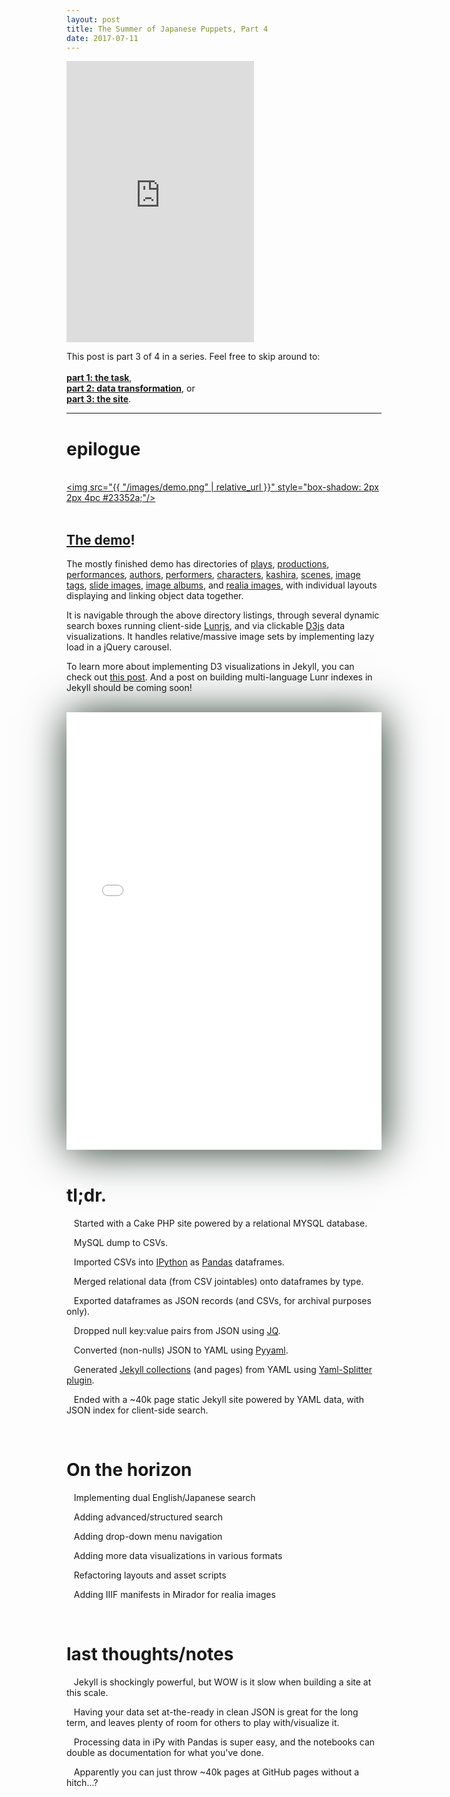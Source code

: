 ```yaml
---
layout: post
title: The Summer of Japanese Puppets, Part 4
date: 2017-07-11
---
```


<iframe height="450px" src="https://www.youtube.com/embed/ZaI8fN4176k" frameborder="0" allowfullscreen></iframe>

This post is part 3 of 4 in a series. Feel free to skip around to:<br/><br/>__[part 1: the task](the-summer-of-puppets)__,<br/>__[part 2: data transformation](the-summer-of-puppets-2)__, or <br/>__[part 3: the site](the-summer-of-puppets-3)__.

<hr/>

# epilogue

<br/><a href="https://mnyrop.github.io/bunraku-demo"><img src="{{ "/images/demo.png" | relative_url }}" style="box-shadow: 2px 2px 4pc #23352a;"/><a/><br/><br/>

## [The demo](https://mnyrop.github.io/bunraku-demo)!

The mostly finished demo has directories of
[plays](https://mnyrop.github.io/bunraku-demo/plays),
[productions](https://mnyrop.github.io/bunraku-demo/productions),
[performances](https://mnyrop.github.io/bunraku-demo/performances),
[authors](https://mnyrop.github.io/bunraku-demo/authors),
[performers](https://mnyrop.github.io/bunraku-demo/performers),
[characters](https://mnyrop.github.io/bunraku-demo/characters),
[kashira](https://mnyrop.github.io/bunraku-demo/kashira),
[scenes](https://mnyrop.github.io/bunraku-demo/performances/scenes/2671),
[image tags](https://mnyrop.github.io/bunraku-demo/tags),
[slide images](https://mnyrop.github.io/bunraku-demo/slides),
[image albums](https://mnyrop.github.io/bunraku-demo/albums), and
[realia images](https://mnyrop.github.io/bunraku-demo/realia),
with individual layouts displaying and linking object data together.

It is navigable through the above directory listings, through several dynamic search boxes running client-side [Lunrjs](https://lunrjs.com/), and via clickable [D3js](https://d3js.org/) data visualizations. It handles relative/massive image sets by implementing lazy load in a jQuery carousel.

To learn more about implementing D3 visualizations in Jekyll, you can check out [this post](autogenerate-json-for-d3-from-jekyll-collection-data). And a post on building multi-language Lunr indexes in Jekyll should be coming soon!

<br/>
<iframe width="100%" height="700" src="//jsfiddle.net/marii_/zkdzy0qq/2/embedded/result,js/" allowfullscreen="allowfullscreen" frameborder="0" style="box-shadow: 2px 2px 4pc #23352a;"></iframe>
<br/><br/>

# tl;dr.

<i class="fa fa-chevron-circle-right" aria-hidden="true"></i>&nbsp;&nbsp;
Started with a Cake PHP site powered by a relational MYSQL database.

<i class="fa fa-chevron-circle-right" aria-hidden="true"></i>&nbsp;&nbsp;
MySQL dump to CSVs.

<i class="fa fa-chevron-circle-right" aria-hidden="true"></i>&nbsp;&nbsp;
Imported CSVs into [IPython](https://ipython.org/) as [Pandas](http://pandas.pydata.org/) dataframes.

<i class="fa fa-chevron-circle-right" aria-hidden="true"></i>&nbsp;&nbsp;
Merged relational data (from CSV jointables) onto dataframes by type.

<i class="fa fa-chevron-circle-right" aria-hidden="true"></i>&nbsp;&nbsp;
Exported dataframes as JSON records (and CSVs, for archival purposes only).

<i class="fa fa-chevron-circle-right" aria-hidden="true"></i>&nbsp;&nbsp;
Dropped null key:value pairs from JSON using [JQ](https://stedolan.github.io/jq/).

<i class="fa fa-chevron-circle-right" aria-hidden="true"></i>&nbsp;&nbsp;
Converted (non-nulls) JSON to YAML using [Pyyaml](http://pyyaml.org/).

<i class="fa fa-chevron-circle-right" aria-hidden="true"></i>&nbsp;&nbsp;
Generated [Jekyll collections](https://jekyllrb.com/docs/collections/) (and pages) from YAML using [Yaml-Splitter plugin](https://github.com/mnyrop/yaml-splitter).

<i class="fa fa-chevron-circle-right" aria-hidden="true"></i>&nbsp;&nbsp;
Ended with a ~40k page static Jekyll site powered by YAML data, with JSON index for client-side search.

<br/>

# On the horizon

<i class="fa fa-minus-square-o" aria-hidden="true"></i>&nbsp;&nbsp;
Implementing dual English/Japanese search

<i class="fa fa-minus-square-o" aria-hidden="true"></i>&nbsp;&nbsp;
Adding advanced/structured search

<i class="fa fa-minus-square-o" aria-hidden="true"></i>&nbsp;&nbsp;
Adding drop-down menu navigation

<i class="fa fa-minus-square-o" aria-hidden="true"></i>&nbsp;&nbsp;
Adding more data visualizations in various formats

<i class="fa fa-minus-square-o" aria-hidden="true"></i>&nbsp;&nbsp;
Refactoring layouts and asset scripts

<i class="fa fa-minus-square-o" aria-hidden="true"></i>&nbsp;&nbsp;
Adding IIIF manifests in Mirador for realia images

<br/>

# last thoughts/notes

<i class="fa fa-hand-o-right" aria-hidden="true"></i>&nbsp;&nbsp;
Jekyll is shockingly powerful, but WOW is it slow when building a site at this scale.


<i class="fa fa-hand-o-right" aria-hidden="true"></i>&nbsp;&nbsp;
Having your data set at-the-ready in clean JSON is great for the long term, and leaves plenty of room for others to play with/visualize it.

<i class="fa fa-hand-o-right" aria-hidden="true"></i>&nbsp;&nbsp;
Processing data in iPy with Pandas is super easy, and the notebooks can double as documentation for what you've done.

<i class="fa fa-hand-o-right" aria-hidden="true"></i>&nbsp;&nbsp;
Apparently you can just throw ~40k pages at GitHub pages without a hitch...?


<br/><br/>
